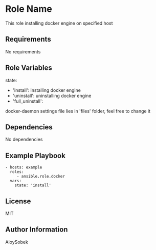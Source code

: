 Role Name
=========

This role installing docker engine on specified host

Requirements
------------

No requirements

Role Variables
--------------

state:
  - 'install': installing docker engine
  - 'uninstall': uninstalling docker engine
  - 'full_uninstall': 

docker-daemon settings file lies in 'files' folder, feel free to change it

Dependencies
------------

No dependencies

Example Playbook
----------------

    - hosts: example
      roles:
         - ansible.role.docker
      vars:
        state: 'install'

License
-------

MIT

Author Information
------------------

AloySobek
